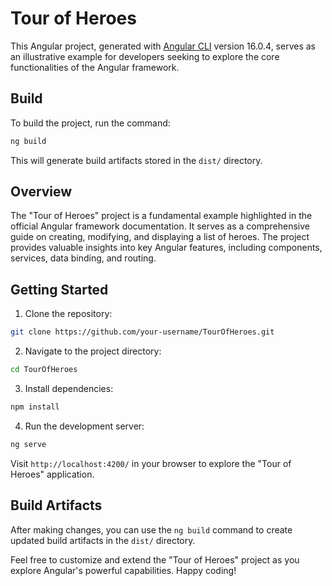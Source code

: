 # Tour of Heroes

This Angular project, generated with [Angular CLI](https://github.com/angular/angular-cli) version 16.0.4, serves as an illustrative example for developers seeking to explore the core functionalities of the Angular framework.

## Build

To build the project, run the command:

```bash
ng build
```

This will generate build artifacts stored in the `dist/` directory.

## Overview

The "Tour of Heroes" project is a fundamental example highlighted in the official Angular framework documentation. It serves as a comprehensive guide on creating, modifying, and displaying a list of heroes. The project provides valuable insights into key Angular features, including components, services, data binding, and routing.

## Getting Started

1. Clone the repository:

```bash
git clone https://github.com/your-username/TourOfHeroes.git
```

2. Navigate to the project directory:

```bash
cd TourOfHeroes
```

3. Install dependencies:

```bash
npm install
```

4. Run the development server:

```bash
ng serve
```

Visit `http://localhost:4200/` in your browser to explore the "Tour of Heroes" application.

## Build Artifacts

After making changes, you can use the `ng build` command to create updated build artifacts in the `dist/` directory.

Feel free to customize and extend the "Tour of Heroes" project as you explore Angular's powerful capabilities. Happy coding!
